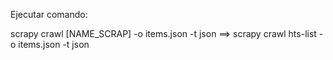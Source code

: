 Ejecutar comando:

scrapy crawl [NAME_SCRAP] -o items.json -t json
==>
scrapy crawl hts-list -o items.json -t json
